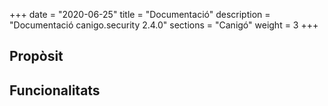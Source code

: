 +++
date        = "2020-06-25"
title       = "Documentació"
description = "Documentació canigo.security 2.4.0"
sections    = "Canigó"
weight      = 3
+++

## Propòsit



## Funcionalitats


